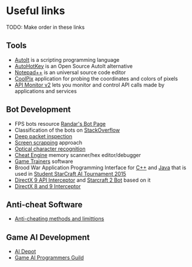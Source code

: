 # Useful links

TODO: Make order in these links

## Tools

* [AutoIt](https://www.autoitscript.com/site/autoit) is a scripting programming language
* [AutoHotKey](http://ahkscript.org) is an Open Source AutoIt alternative
* [Notepad++](https://notepad-plus-plus.org) is an universal source code editor
* [CoolPix](https://www.colorschemer.com/colorpix_info.php) application for probing the coordinates and colors of pixels
* [API Monitor v2](http://www.rohitab.com/apimonitor) lets you monitor and control API calls made by applications and services

## Bot Development

* FPS bots resource [Randar's Bot Page](http://www.randars.com/bots)
* Classification of the bots on [StackOverflow](http://stackoverflow.com/questions/2741040/video-game-bots)
* [Deep packet inspection](https://en.wikipedia.org/wiki/Deep_packet_inspection)
* [Screen scrapping](https://en.wikipedia.org/wiki/Data_scraping#Screen_scraping) approach
* [Optical character recognition](https://en.wikipedia.org/wiki/Optical_character_recognition)
* [Cheat Engine](https://en.wikipedia.org/wiki/Cheat_Engine) memory scanner/hex editor/debugger
* [Game Trainers](https://en.wikipedia.org/wiki/Trainer_%28games%29) software
* Brood War Application Programming Interface for [C++](http://bwapi.github.io/) and [Java](http://bwmirror.jurenka.sk/) that is used in [Student StarCraft AI Tournament 2015](http://sscaitournament.com)
* [DirectX 9 API Interceptor](https://graphics.stanford.edu/~mdfisher/D3D9Interceptor.html) and [Starcraft 2 Bot](https://graphics.stanford.edu/~mdfisher/GameAIs.html) based on it
* [DirectX 8 and 9 Interceptor](http://www.codeguru.com/cpp/g-m/directx/directx8/article.php/c11453/Intercept-Calls-to-DirectX-with-a-Proxy-DLL.htm)

## Anti-cheat Software
* [Anti-cheating methods and limittions](https://en.wikipedia.org/wiki/Cheating_in_online_games#Anti-cheating_methods_and_limitations)

## Game AI Development
* [AI Depot](http://ai-depot.com/)
* [Game AI Programmers Guild](http://www.gameai.com/)